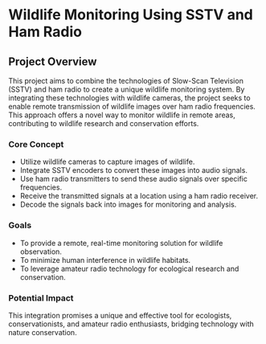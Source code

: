 # Wildlife Monitoring Using SSTV and Ham Radio

## Project Overview
This project aims to combine the technologies of Slow-Scan Television (SSTV) and ham radio to create a unique wildlife monitoring system. By integrating these technologies with wildlife cameras, the project seeks to enable remote transmission of wildlife images over ham radio frequencies. This approach offers a novel way to monitor wildlife in remote areas, contributing to wildlife research and conservation efforts.

### Core Concept
- Utilize wildlife cameras to capture images of wildlife.
- Integrate SSTV encoders to convert these images into audio signals.
- Use ham radio transmitters to send these audio signals over specific frequencies.
- Receive the transmitted signals at a location using a ham radio receiver.
- Decode the signals back into images for monitoring and analysis.

### Goals
- To provide a remote, real-time monitoring solution for wildlife observation.
- To minimize human interference in wildlife habitats.
- To leverage amateur radio technology for ecological research and conservation.

### Potential Impact
This integration promises a unique and effective tool for ecologists, conservationists, and amateur radio enthusiasts, bridging technology with nature conservation.

